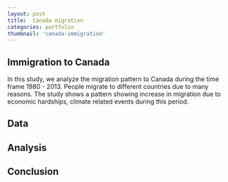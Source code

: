 ```yaml
---
layout: post
title:  Canada migration
categories: portfolio
thumbnail: 'canada-immigration'
---
```

## Immigration to Canada

In this study, we analyze the migration pattern to Canada during the time frame 1980 - 2013.
People migrate to different countries due to many reasons. The study shows a pattern showing 
increase in migration due to economic hardships, climate related events during this period.

## Data

## Analysis


## Conclusion
